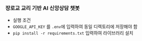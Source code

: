 ### 장로교 교리 기반 AI 신앙상담 챗봇

- 실행 조건
-    `GOOGLE_API_KEY` 를 `.env`에 입력하여 동일 디렉토리에 저장해야 함
-    ``` pip install -r requirements.txt ``` 입력하여 라이브러리 설치
